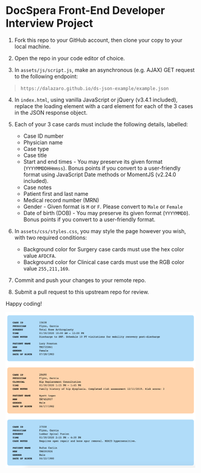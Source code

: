# DocSpera Front-End Developer Interview Project

1. Fork this repo to your GitHub account, then clone your copy to your local machine.

2. Open the repo in your code editor of choice.

3. In `assets/js/script.js`, make an asynchronous (e.g. AJAX) GET request to the following endpoint:

> `https://dalazaro.github.io/ds-json-example/example.json`

4. In `index.html`, using vanilla JavaScript or jQuery (v3.4.1 included), replace the loading element with a card element for each of the 3 cases in the JSON response object.

5. Each of your 3 case cards must include the following details, labelled:
	- Case ID number
	- Physician name
	- Case type
	- Case title
	- Start and end times - You may preserve its given format (`YYYYMMDDHHmmss`). Bonus points if you convert to a user-friendly format using JavaScript Date methods or MomentJS (v2.24.0 included).
	- Case notes
	- Patient first and last name
	- Medical record number (MRN)
	- Gender - Given format is `M` or `F`. Please convert to `Male` or `Female`
	- Date of birth (DOB) - You may preserve its given format (`YYYYMMDD`). Bonus points if you convert to a user-friendly format.

6. In `assets/css/styles.css`, you may style the page however you wish, with two required conditions:
	- Background color for Surgery case cards must use the hex color value `AFDCFA`.
	- Background color for Clinical case cards must use the RGB color value `255,211,169`.

7. Commit and push your changes to your remote repo.

8. Submit a pull request to this upstream repo for review.

Happy coding!

![Example Screenshot](/assets/img/screenshot.png)